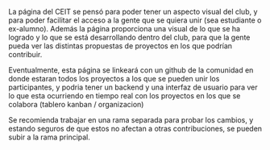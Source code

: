 La página del CEIT se pensó para poder tener un aspecto visual del club, y para poder facilitar el acceso a la gente que se quiera unir (sea estudiante o ex-alumno).
Además la página proporciona una visual de lo que se ha logrado y lo que se está desarrollando dentro del club, para que la gente pueda ver las distintas propuestas de proyectos
en los que podrían contribuir.

Eventualmente, esta página se linkeará con un github de la comunidad en donde estaran todos los proyectos a los que se pueden unir los participantes, y podria tener un backend
y una interfaz de usuario para ver lo que esta ocurriendo en tiempo real con los proyectos en los que se colabora (tablero kanban / organizacion)

Se recomienda trabajar en una rama separada para probar los cambios, y estando seguros de que estos no afectan a otras contribuciones, se pueden subir a la rama principal.
